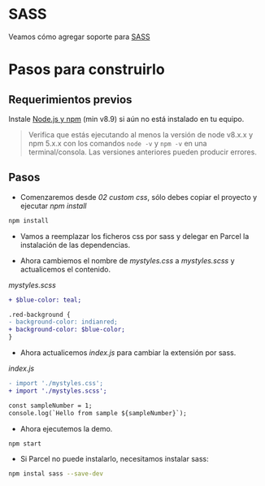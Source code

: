 # SASS

Veamos cómo agregar soporte para [SASS](https://sass-lang.com/)

# Pasos para construirlo

## Requerimientos previos

Instale [Node.js y npm](https://nodejs.org/en/) (min v8.9) si aún no está instalado en tu equipo.

> Verifica que estás ejecutando al menos la versión de node v8.x.x y npm 5.x.x con los comandos `node -v` y `npm -v` en una terminal/consola. Las versiones anteriores pueden producir errores.

## Pasos

- Comenzaremos desde _02 custom css_, sólo debes copiar el proyecto y ejecutar _npm install_

```bash
npm install
```

- Vamos a reemplazar los ficheros css por sass y delegar en Parcel la instalación de las dependencias.

- Ahora cambiemos el nombre de _mystyles.css_ a _mystyles.scss_ y actualicemos el contenido.

_mystyles.scss_

```diff
+ $blue-color: teal;

.red-background {
- background-color: indianred;
+ background-color: $blue-color;
}
```

- Ahora actualicemos _index.js_ para cambiar la extensión por sass.

_index.js_

```diff
- import './mystyles.css';
+ import './mystyles.scss';

const sampleNumber = 1;
console.log(`Hello from sample ${sampleNumber}`);
```

- Ahora ejecutemos la demo.

```bash
npm start
```

- Si Parcel no puede instalarlo, necesitamos instalar sass:

```bash
npm instal sass --save-dev
```
